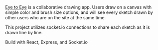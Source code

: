 [Eye to Eye](https://eye-to-eye.herokuapp.com) is a collaborative drawing app.  Users draw on a canvas with simple color and brush size options, and will see every sketch drawn by other users who are on the site at the same time.

This project utilizes socket.io connections to share each sketch as it is drawn line by line.

Build with React, Express, and Socket.io



